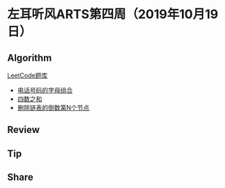 # 左耳听风ARTS第四周（2019年10月19日）

## Algorithm

[LeetCode题库](https://leetcode-cn.com/problemset/all/)

* [电话号码的字母组合](https://github.com/yanlinlin82/leetcode/blob/master/00017_letter-combinations-of-a-phone-number/191014-1.cpp)
* [四数之和](https://github.com/yanlinlin82/leetcode/blob/master/00018_4sum/191018-1.cpp)
* [删除链表的倒数第N个节点](https://github.com/yanlinlin82/leetcode/blob/master/00019_remove-nth-node-from-end-of-list/191019-1.cpp)

## Review

## Tip

## Share
